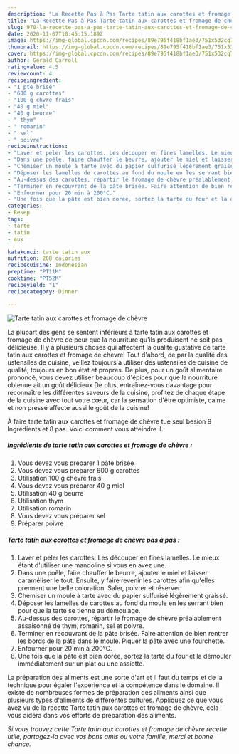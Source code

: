 ```yaml
---
description: "La Recette Pas à Pas Tarte tatin aux carottes et fromage de chèvre"
title: "La Recette Pas à Pas Tarte tatin aux carottes et fromage de chèvre"
slug: 970-la-recette-pas-a-pas-tarte-tatin-aux-carottes-et-fromage-de-chevre
date: 2020-11-07T10:45:15.189Z
image: https://img-global.cpcdn.com/recipes/89e795f418bf1ae3/751x532cq70/tarte-tatin-aux-carottes-et-fromage-de-chevre-photo-principale-de-la-recette.jpg
thumbnail: https://img-global.cpcdn.com/recipes/89e795f418bf1ae3/751x532cq70/tarte-tatin-aux-carottes-et-fromage-de-chevre-photo-principale-de-la-recette.jpg
cover: https://img-global.cpcdn.com/recipes/89e795f418bf1ae3/751x532cq70/tarte-tatin-aux-carottes-et-fromage-de-chevre-photo-principale-de-la-recette.jpg
author: Gerald Carroll
ratingvalue: 4.5
reviewcount: 4
recipeingredient:
- "1 pte brise"
- "600 g carottes"
- "100 g chvre frais"
- "40 g miel"
- "40 g beurre"
- " thym"
- " romarin"
- " sel"
- " poivre"
recipeinstructions:
- "Laver et peler les carottes. Les découper en fines lamelles. Le mieux étant d&#39;utiliser une mandoline si vous en avez une."
- "Dans une poêle, faire chauffer le beurre, ajouter le miel et laisser caraméliser le tout. Ensuite, y faire revenir les carottes afin qu&#39;elles prennent une belle coloration. Saler, poivrer et réserver."
- "Chemiser un moule à tarte avec du papier sulfurisé légèrement graissé."
- "Déposer les lamelles de carottes au fond du moule en les serrant bien pour que la tarte se tienne au démoulage."
- "Au-dessus des carottes, répartir le fromage de chèvre préalablement assaisonné de thym, romarin, sel et poivre."
- "Terminer en recouvrant de la pâte brisée. Faire attention de bien rentrer les bords de la pâte dans le moule. Piquer la pâte avec une fourchette."
- "Enfourner pour 20 min à 200°C."
- "Une fois que la pâte est bien dorée, sortez la tarte du four et la démouler immédiatement sur un plat ou une assiette."
categories:
- Resep
tags:
- tarte
- tatin
- aux

katakunci: tarte tatin aux 
nutrition: 208 calories
recipecuisine: Indonesian
preptime: "PT11M"
cooktime: "PT52M"
recipeyield: "1"
recipecategory: Dinner

---
```



![Tarte tatin aux carottes et fromage de chèvre](https://img-global.cpcdn.com/recipes/89e795f418bf1ae3/751x532cq70/tarte-tatin-aux-carottes-et-fromage-de-chevre-photo-principale-de-la-recette.jpg)

La plupart des gens se sentent inférieurs à tarte tatin aux carottes et fromage de chèvre de peur que la nourriture qu'ils produisent ne soit pas délicieuse. Il y a plusieurs choses qui affectent la qualité gustative de tarte tatin aux carottes et fromage de chèvre! Tout d'abord, de par la qualité des ustensiles de cuisine, veillez toujours à utiliser des ustensiles de cuisine de qualité, toujours en bon état et propres. De plus, pour un goût alimentaire prononcé, vous devez utiliser beaucoup d'épices pour que la nourriture obtenue ait un goût délicieux De plus, entraînez-vous davantage pour reconnaître les différentes saveurs de la cuisine, profitez de chaque étape de la cuisine avec tout votre cœur, car la sensation d'être optimiste, calme et non pressé affecte aussi le goût de la cuisine!

<!--inarticleads1-->

À faire tarte tatin aux carottes et fromage de chèvre tue seul besion 9 Ingrédients et 8 pas. Voici comment vous atteindre il.

##### Ingrédients de tarte tatin aux carottes et fromage de chèvre :

1. Vous devez vous préparer 1 pâte brisée
1. Vous devez vous préparer 600 g carottes
1. Utilisation 100 g chèvre frais
1. Vous devez vous préparer 40 g miel
1. Utilisation 40 g beurre
1. Utilisation  thym
1. Utilisation  romarin
1. Vous devez vous préparer  sel
1. Préparer  poivre




<!--inarticleads2-->

##### Tarte tatin aux carottes et fromage de chèvre pas à pas :

1. Laver et peler les carottes. Les découper en fines lamelles. Le mieux étant d&#39;utiliser une mandoline si vous en avez une.
1. Dans une poêle, faire chauffer le beurre, ajouter le miel et laisser caraméliser le tout. Ensuite, y faire revenir les carottes afin qu&#39;elles prennent une belle coloration. Saler, poivrer et réserver.
1. Chemiser un moule à tarte avec du papier sulfurisé légèrement graissé.
1. Déposer les lamelles de carottes au fond du moule en les serrant bien pour que la tarte se tienne au démoulage.
1. Au-dessus des carottes, répartir le fromage de chèvre préalablement assaisonné de thym, romarin, sel et poivre.
1. Terminer en recouvrant de la pâte brisée. Faire attention de bien rentrer les bords de la pâte dans le moule. Piquer la pâte avec une fourchette.
1. Enfourner pour 20 min à 200°C.
1. Une fois que la pâte est bien dorée, sortez la tarte du four et la démouler immédiatement sur un plat ou une assiette.




<!--inarticleads1-->

<p>
La préparation des aliments est une sorte d'art et il faut du temps et de la technique pour égaler l'expérience et la compétence dans le domaine. Il existe de nombreuses formes de préparation des aliments ainsi que plusieurs types d'aliments de différentes cultures. Appliquez ce que vous avez vu de la recette Tarte tatin aux carottes et fromage de chèvre, cela vous aidera dans vos efforts de préparation des aliments.
</p>

<p>
<i>Si vous trouvez cette Tarte tatin aux carottes et fromage de chèvre recette utile, partagez-la avec vos bons amis ou votre famille, merci et bonne chance.</i>
</p>
